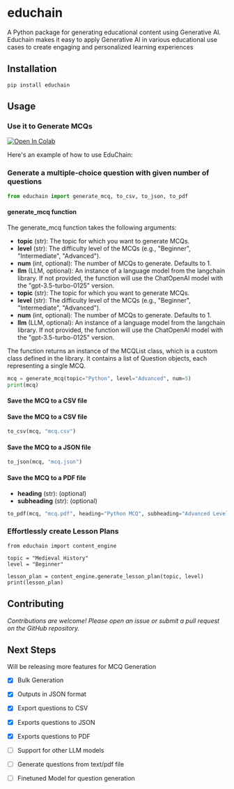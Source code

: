 # educhain

A Python package for generating educational content using Generative AI. Educhain makes it easy to apply Generative AI in various educational use cases to create engaging and personalized learning experiences 

## Installation

```shell
pip install educhain
```

## Usage


### Use it to Generate MCQs

[![Open In Colab](https://colab.research.google.com/assets/colab-badge.svg)](https://colab.research.google.com/drive/1bseC2F00l42JPVN2-35fwMupeTnyYGME?usp=sharing)

Here's an example of how to use EduChain:

### Generate a multiple-choice question with given number of questions


```python
from educhain import generate_mcq, to_csv, to_json, to_pdf
```
#### **generate_mcq** function

The generate_mcq function takes the following arguments:
- **topic** (str): The topic for which you want to generate MCQs.
- **level** (str): The difficulty level of the MCQs (e.g., "Beginner", "Intermediate", "Advanced").
- **num** (int, optional): The number of MCQs to generate. Defaults to 1.
- **llm** (LLM, optional): An instance of a language model from the langchain library. If not provided, the function will use the ChatOpenAI model with the "gpt-3.5-turbo-0125" version.
- **topic** (str): The topic for which you want to generate MCQs.
- **level** (str): The difficulty level of the MCQs (e.g., "Beginner", "Intermediate", "Advanced").
- **num** (int, optional): The number of MCQs to generate. Defaults to 1.
- **llm** (LLM, optional): An instance of a language model from the langchain library. If not provided, the function will use the ChatOpenAI model with the "gpt-3.5-turbo-0125" version.

The function returns an instance of the MCQList class, which is a custom class defined in the library. It contains a list of Question objects, each representing a single MCQ.

```python
mcq = generate_mcq(topic="Python", level="Advanced", num=5)
print(mcq)
```

#### Save the MCQ to a CSV file
#### Save the MCQ to a CSV file

```python
to_csv(mcq, "mcq.csv")
```


#### Save the MCQ to a JSON file
```python
to_json(mcq, "mcq.json")
```


#### Save the MCQ to a PDF file

- **heading** (str): (optional)
- **subheading** (str): (optional)

```python
to_pdf(mcq, "mcq.pdf", heading="Python MCQ", subheading="Advanced Level - (10 Questions)")
```

### Effortlessly create Lesson Plans

```shell
from educhain import content_engine

topic = "Medieval History"
level = "Beginner"

lesson_plan = content_engine.generate_lesson_plan(topic, level)
print(lesson_plan)
```

## Contributing

*Contributions are welcome! Please open an issue or submit a pull request on the GitHub repository.*

## Next Steps

Will be releasing more features for MCQ Generation
- [x] Bulk Generation
- [x] Outputs in JSON format
- [x] Export questions to CSV
- [x] Exports questions to JSON
- [x] Exports questions to PDF
- [ ] Support for other LLM models
- [ ] Generate questions from text/pdf file
- [ ] Finetuned Model for question generation



